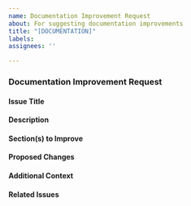 ```yaml
---
name: Documentation Improvement Request
about: For suggesting documentation improvements
title: "[DOCUMENTATION]"
labels: 
assignees: ''

---
```

### Documentation Improvement Request

#### Issue Title

#### Description

#### Section(s) to Improve

#### Proposed Changes

#### Additional Context

#### Related Issues

